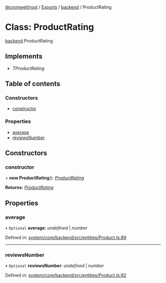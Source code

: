[@cromwell/root](../README.md) / [Exports](../modules.md) / [backend](../modules/backend.md) / ProductRating

# Class: ProductRating

[backend](../modules/backend.md).ProductRating

## Implements

* *TProductRating*

## Table of contents

### Constructors

- [constructor](backend.productrating.md#constructor)

### Properties

- [average](backend.productrating.md#average)
- [reviewsNumber](backend.productrating.md#reviewsnumber)

## Constructors

### constructor

\+ **new ProductRating**(): [*ProductRating*](backend.productrating.md)

**Returns:** [*ProductRating*](backend.productrating.md)

## Properties

### average

• `Optional` **average**: *undefined* \| *number*

Defined in: [system/core/backend/src/entities/Product.ts:89](https://github.com/CromwellCMS/Cromwell/blob/ccdbdd0/system/core/backend/src/entities/Product.ts#L89)

___

### reviewsNumber

• `Optional` **reviewsNumber**: *undefined* \| *number*

Defined in: [system/core/backend/src/entities/Product.ts:92](https://github.com/CromwellCMS/Cromwell/blob/ccdbdd0/system/core/backend/src/entities/Product.ts#L92)
